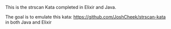 This is the strscan Kata completed in Elixir and Java.

The goal is to emulate this kata: https://github.com/JoshCheek/strscan-kata in both Java and Elixir
